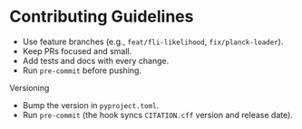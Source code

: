# Contributing Guidelines

- Use feature branches (e.g., `feat/fli-likelihood`, `fix/planck-loader`).
- Keep PRs focused and small.
- Add tests and docs with every change.
- Run `pre-commit` before pushing.

Versioning
- Bump the version in `pyproject.toml`.
- Run `pre-commit` (the hook syncs `CITATION.cff` version and release date).
